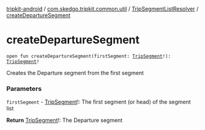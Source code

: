 [tripkit-android](../../index.md) / [com.skedgo.tripkit.common.util](../index.md) / [TripSegmentListResolver](index.md) / [createDepartureSegment](./create-departure-segment.md)

# createDepartureSegment

`open fun createDepartureSegment(firstSegment: `[`TripSegment`](../../com.skedgo.tripkit.routing/-trip-segment/index.md)`!): `[`TripSegment`](../../com.skedgo.tripkit.routing/-trip-segment/index.md)`!`

Creates the Departure segment from the first segment

### Parameters

`firstSegment` - [TripSegment](../../com.skedgo.tripkit.routing/-trip-segment/index.md)!: The first segment (or head) of the segment list

**Return**
[TripSegment](../../com.skedgo.tripkit.routing/-trip-segment/index.md)!: The Departure segment

